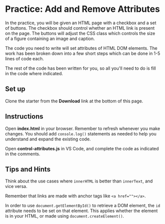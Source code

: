 # Practice: Add and Remove Attributes

In the practice, you will be given an HTML page with a checkbox and a set of 
buttons. The checkbox should control whether an HTML link is present on the 
page. The buttons will adjust the CSS class which controls the size of a 
figure containing an image and caption.

The code you need to write will set attributes of HTML DOM elements. The work 
has been broken down into a few short steps which can be done in 1-5 lines of 
code each.

The rest of the code has been written for you, so all you'll need to do is fill
in the code where indicated.

## Set up

Clone the starter from the **Download** link at the bottom of this page.

## Instructions

Open __index.html__ in your browser. Remember to refresh whenever you make
changes. You should add `console.log()` statements as needed to help you 
understand and expand the existing code.

Open __control-attributes.js__ in VS Code, and complete the code as indicated
in the comments.

## Tips and Hints

Think about the use cases where `innerHTML` is better than `innerText`, and 
vice versa.

Remember that links are made with anchor tags like `<a href=""></a>`.

In order to use `document.getElementById()` to retrieve a DOM element, the `id` 
attribute needs to be set on that element. This applies whether the element is 
in your HTML, or made using `document.createElement()`.
